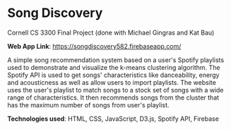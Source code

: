# Song Discovery
Cornell CS 3300 Final Project (done with Michael Gingras and Kat Bau)

__Web App Link__: https://songdiscovery582.firebaseapp.com/

A simple song recommendation system based on a user's Spotify playlists used to demonstrate and visualize the k-means clustering algorithm. The Spotify API is used to get songs' characteristics like danceability, energy and acousticness as well as allow users to import playlists. The website uses the user's playlist to match songs to a stock set of songs with a wide range of characteristics. It then recommends songs from the cluster that has the maximum number of songs from user's playlist.

__Technologies used__: HTML, CSS, JavaScript, D3.js, Spotify API, Firebase

